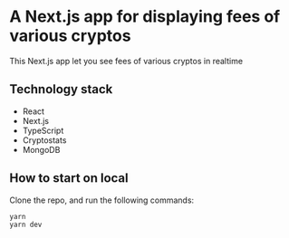 # A Next.js app for displaying fees of various cryptos

This Next.js app let you see fees of various cryptos in realtime

## Technology stack

- React
- Next.js
- TypeScript
- Cryptostats
- MongoDB

## How to start on local

Clone the repo, and run the following commands:

```bash
yarn
yarn dev
```
